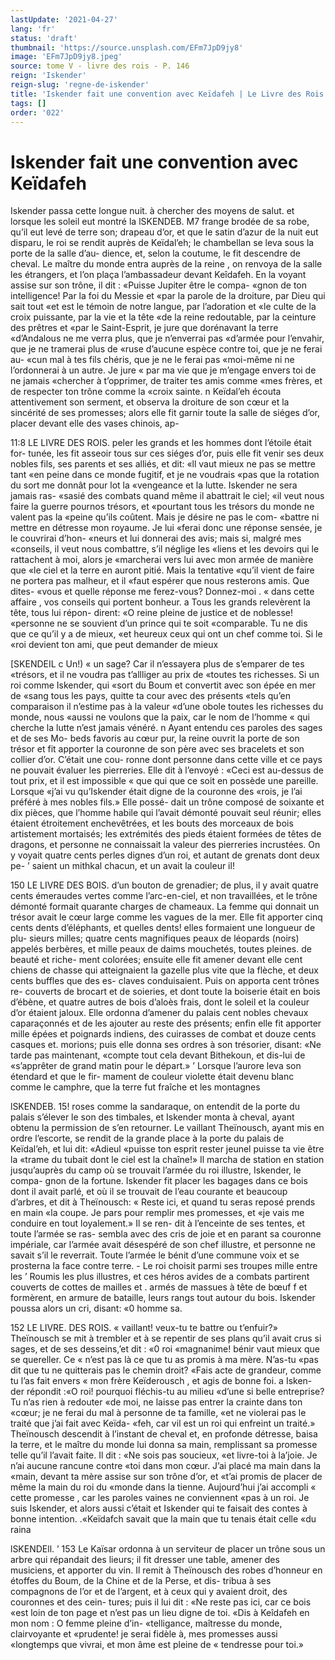 ```yaml
---
lastUpdate: '2021-04-27'
lang: 'fr'
status: 'draft'
thumbnail: 'https://source.unsplash.com/EFm7JpD9jy8'
image: 'EFm7JpD9jy8.jpeg'
source: tome V - livre des rois - P. 146
reign: 'Iskender'
reign-slug: 'regne-de-iskender'
title: 'Iskender fait une convention avec Keïdafeh | Le Livre des Rois | Shâhnâmeh'
tags: []
order: '022'
---
```


# Iskender fait une convention avec Keïdafeh

Iskender passa cette longue nuit. à chercher des moyens de salut. et lorsque les soleil eut montré la
lSKENDEB. M7 frange brodée de sa robe, qu’il eut levé de terre son;
drapeau d’or, et que le satin d’azur de la nuit eut disparu, le roi se rendit auprès de Keïdal’eh; le chambellan se leva sous la porte de la salle d’au- dience, et, selon la coutume, le fit descendre de cheval. Le maître du monde entra auprès de la reine ,
on renvoya de la salle les étrangers, et l’on plaça
l’ambassadeur devant Keîdafeh. En la voyant assise
sur son trône, il dit : «Puisse Jupiter être le compa-
«gnon de ton intelligence! Par la foi du Messie et
«par la parole de la droiture, par Dieu qui sait tout
«et est le témoin de notre langue, par l’adoration et
«le culte de la croix puissante, par la vie et la tête
«de la reine redoutable, par la ceinture des prêtres et
«par le Saint-Esprit, je jure que dorénavant la terre
«d’Andalous ne me verra plus, que je n’enverrai pas
«d’armée pour l’envahir, que je ne tramerai plus de
«ruse d’aucune espèce contre toi, que je ne ferai au-
«cun mal à tes fils chéris, que je ne le ferai pas
«moi-même ni ne l’ordonnerai à un autre. Je jure
« par ma vie que je m’engage envers toi de ne jamais
«chercher à t’opprimer, de traiter tes amis comme
«mes frères, et de respecter ton trône comme la «croix sainte. n
Keïdal’eh écouta attentivement son serment, et
observa la droiture de son cœur et la sincérité de ses
promesses; alors elle fit garnir toute la salle de siéges d’or, placer devant elle des vases chinois, ap-

11:8 LE LIVRE DES ROIS.
peler les grands et les hommes dont l’étoile était for-
tunée, les fit asseoir tous sur ces siéges d’or, puis
elle fit venir ses deux nobles fils, ses parents et ses alliés, et dit: «ll vaut mieux ne pas se mettre tant «en peine dans ce monde fugitif, et je ne voudrais «pas que la rotation du sort me donnât pour lot la
«vengeance et la lutte. Iskender ne sera jamais ras-
«sasié des combats quand même il abattrait le ciel;
«il veut nous faire la guerre pournos trésors, et
«pourtant tous les trésors du monde ne valent pas la «peine qu’ils coûtent. Mais je désire ne pas le com-
«battre ni mettre en détresse mon royaume. Je lui «ferai donc une réponse sensée, je le couvrirai d’hon-
«neurs et lui donnerai des avis; mais si, malgré mes «conseils, il veut nous combattre, s’il néglige les «liens et les devoirs qui le rattachent à moi, alors je «marcherai vers lui avec mon armée de manière que
«le ciel et la terre en auront pitié. Mais la tentative «qu’il vient de faire ne portera pas malheur, et il «faut espérer que nous resterons amis. Que dites- «vous et quelle réponse me ferez-vous? Donnez-moi .
« dans cette affaire , vos conseils qui portent bonheur. a
Tous les grands relevèrent la tête, tous lui répon- dirent: «O reine pleine de justice et de noblesse! «personne ne se souvient d’un prince qui te soit «comparable. Tu ne dis que ce qu’il y a de mieux,
«et heureux ceux qui ont un chef comme toi. Si le «roi devient ton ami, que peut demander de mieux

[SKENDEIL c Un!) « un sage? Car il n’essayera plus de s’emparer de tes
«trésors, et il ne voudra pas t’allliger au prix de «toutes tes richesses. Si un roi comme Iskender, qui «sort du Boum et convertit avec son épée en mer de «sang tous les pays, quitte ta cour avec des présents «tels qu’en comparaison il n’estime pas à la valeur
«d’une obole toutes les richesses du monde, nous «aussi ne voulons que la paix, car le nom de l’homme
« qui cherche la lutte n’est jamais vénéré. n
Ayant entendu ces paroles des sages et de ses Mo- beds favoris au cœur pur, la reine ouvrit la porte de son trésor et fit apporter la couronne de son père avec ses bracelets et son collier d’or. C’était une cou-
ronne dont personne dans cette ville et ce pays ne pouvait évaluer les pierreries. Elle dit à l’envoyé :
«Ceci est au-dessus de tout prix, et il est impossible « que qui que ce soit en possède une pareille. Lorsque «j’ai vu qu’Iskender était digne de la couronne des
«rois, je l’ai préféré à mes nobles fils.» Elle possé-
dait un trône composé de soixante et dix pièces, que l’homme habile qui l’avait démonté pouvait seul
réunir; elles étaient étroitement enchevêtrées, et les
bouts des morceaux de bois artistement mortaisés; les extrémités des pieds étaient formées de têtes de
dragons, et personne ne connaissait la valeur des pierreries incrustées. On y voyait quatre cents perles dignes d’un roi, et autant de grenats dont deux pe- ’ saient un mithkal chacun, et un avait la couleur
il!

150 LE LIVRE DES BOIS.
d’un bouton de grenadier; de plus, il y avait quatre cents émeraudes vertes comme l’arc-en-ciel, et non travaillées, et le trône démonté formait quarante
charges de chameaux. La femme qui donnait un trésor avait le cœur large comme les vagues de la mer. Elle fit apporter cinq cents dents d’éléphants, et
quelles dents! elles formaient une longueur de plu- sieurs milles; quatre cents magnifiques peaux de léopards (noirs) appelés berbères, et mille peaux de
daims mouchetés, toutes pleines. de beauté et riche- ment colorées; ensuite elle fit amener devant elle cent chiens de chasse qui atteignaient la gazelle plus vite que la flèche, et deux cents buffles que des es- claves conduisaient. Puis on apporta cent trônes re- couverts de brocart et de soieries, et dont toute la boiserie était en bois d’ébène, et quatre autres de
bois d’aloès frais, dont le soleil et la couleur d’or
étaient jaloux. Elle ordonna d’amener du palais cent nobles chevaux caparaçonnés et de les ajouter au reste
des présents; enfin elle fit apporter mille épées et poignards indiens, des cuirasses de combat et douze cents casques et. morions; puis elle donna ses ordres à son trésorier, disant: «Ne tarde pas maintenant,
«compte tout cela devant Bithekoun, et dis-lui de «s’apprêter de grand matin pour le départ.» ’
Lorsque l’aurore leva son étendard et que le fir- mament de couleur violette était devenu blanc comme le camphre, que la terre fut fraîche et les montagnes

lSKENDEB. 15! roses comme la sandaraque, on entendit de la porte
du palais s’élever le son des timbales, et Iskender monta à cheval, ayant obtenu la permission de s’en retourner. Le vaillant Theïnousch, ayant mis en ordre l’escorte, se rendit de la grande place à la porte du palais de Keïdal’eh, et lui dit: «Adieul «puisse ton esprit rester jeunel puisse ta vie être la «trame du tubait dont le ciel est la chaîne!» Il marcha
de station en station jusqu’auprès du camp où se trouvait l’armée du roi illustre, Iskender, le compa-
gnon de la fortune. Iskender fit placer les bagages dans ce bois dont il avait parlé, et où il se trouvait de l’eau courante et beaucoup d’arbres, et dit à Theïnousch:
« Reste ici, et quand tu seras reposé prends en main
«la coupe. Je pars pour remplir mes promesses, et «je vais me conduire en tout loyalement.» Il se ren-
dit à l’enceinte de ses tentes, et toute l’armée se ras-
sembla avec des cris de joie et en parant sa couronne impériale, car l’armée avait désespéré de son chef
illustre, et personne ne savait s’il le reverrait. Toute l’armée le bénit d’une commune voix et se prosterna
la face contre terre. -
Le roi choisit parmi ses troupes mille entre les
’ Roumis les plus illustres, et ces héros avides de a
combats partirent couverts de cottes de mailles et . armés de massues à tête de bœuf f et formèrent, en
armure de bataille, leurs rangs tout autour du bois. Iskender poussa alors un cri, disant: «0 homme
sa.

152 LE LIVRE. DES ROIS.
« vaillant! veux-tu te battre ou t’enfuir?» Theïnousch
se mit à trembler et à se repentir de ses plans qu’il avait crus si sages, et de ses desseins,’et dit : «0 roi «magnanime! bénir vaut mieux que se quereller. Ce « n’est pas là ce que tu as promis à ma mère. N’as-tu
«pas dit que tu ne quitterais pas le chemin droit? «Fais acte de grandeur, comme tu l’as fait envers
« mon frère Keïderousch , et agis de bonne foi. a Isken-
der répondit :«O roi! pourquoi fléchis-tu au milieu «d’une si belle entreprise? Tu n’as rien à redouter
«de moi, ne laisse pas entrer la crainte dans ton «cœur; je ne ferai du mal à personne de ta famille, «et ne violerai pas le traité que j’ai fait avec Keïda-
«feh, car vil est un roi qui enfreint un traité.»
Theïnousch descendit à l’instant de cheval et, en
profonde détresse, baisa la terre, et le maître du
monde lui donna sa main, remplissant sa promesse telle qu’il l’avait faite. Il dit : «Ne sois pas soucieux,
«et livre-toi à la’joie. Je n’ai aucune rancune contre
«toi dans mon cœur. J’ai placé ma main dans la
«main, devant ta mère assise sur son trône d’or, et
«t’ai promis de placer de même la main du roi du «monde dans la tienne. Aujourd’hui j’ai accompli
« cette promesse , car les paroles vaines ne conviennent «pas à un roi. Je suis Iskender, et alors aussi c’était
et Iskender qui te faisait des contes à bonne intention. .«Keïdafch savait que la main que tu tenais était celle
«du raina

lSKENDEll. ’ 153 Le Kaïsar ordonna à un serviteur de placer un
trône sous un arbre qui répandait des lieurs; il fit dresser une table, amener des musiciens, et apporter du vin. Il remit à Theïnousch des robes d’honneur en étoffes du Boum, de la Chine et de la Perse, et dis- tribua à ses compagnons de l’or et de l’argent, et
à ceux qui y avaient droit, des couronnes et des cein- tures; puis il lui dit : «Ne reste pas ici, car ce bois «est loin de ton page et n’est pas un lieu digne de toi.
«Dis à Keîdafeh en mon nom : O femme pleine d’in-
«telligance, maîtresse du monde, clairvoyante et «prudente! je serai fidèle à, mes promesses aussi «longtemps que vivrai, et mon âme est pleine de « tendresse pour toi.»

